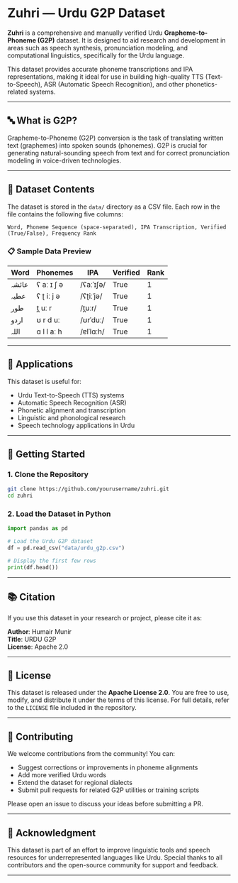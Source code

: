 # Zuhri — Urdu G2P Dataset

**Zuhri** is a comprehensive and manually verified Urdu **Grapheme-to-Phoneme (G2P)** dataset. It is designed to aid research and development in areas such as speech synthesis, pronunciation modeling, and computational linguistics, specifically for the Urdu language.

This dataset provides accurate phoneme transcriptions and IPA representations, making it ideal for use in building high-quality TTS (Text-to-Speech), ASR (Automatic Speech Recognition), and other phonetics-related systems.

---

## 🔤 What is G2P?

Grapheme-to-Phoneme (G2P) conversion is the task of translating written text (graphemes) into spoken sounds (phonemes). G2P is crucial for generating natural-sounding speech from text and for correct pronunciation modeling in voice-driven technologies.

---

## 📁 Dataset Contents

The dataset is stored in the `data/` directory as a CSV file. Each row in the file contains the following five columns:

```
Word, Phoneme Sequence (space-separated), IPA Transcription, Verified (True/False), Frequency Rank
```

### 📋 Sample Data Preview

| Word        | Phonemes               | IPA               | Verified | Rank |
|-------------|------------------------|--------------------|----------|------|
| عائشہ       | ʕ aː ɪ ʃ ə            | /ʕaːˈɪʃə/         | True     | 1    |
| عطیہ        | ʕ ʈ iː j ə            | /ʕʈiːˈjə/         | True     | 1    |
| طور         | t̪ uː r                | /t̪uːr/            | True     | 1    |
| اردو        | ʊ r d uː              | /ʊrˈduː/           | True     | 1    |
| اللہ        | ɑ l l aː h            | /ɐlˈlɑːh/          | True     | 1    |

---

## 🎯 Applications

This dataset is useful for:

- Urdu Text-to-Speech (TTS) systems
- Automatic Speech Recognition (ASR)
- Phonetic alignment and transcription
- Linguistic and phonological research
- Speech technology applications in Urdu

---

## 🚀 Getting Started

### 1. Clone the Repository

```bash
git clone https://github.com/yourusername/zuhri.git
cd zuhri
```

### 2. Load the Dataset in Python

```python
import pandas as pd

# Load the Urdu G2P dataset
df = pd.read_csv("data/urdu_g2p.csv")

# Display the first few rows
print(df.head())
```

---

## 📚 Citation

If you use this dataset in your research or project, please cite it as:

**Author**: Humair Munir  
**Title**: URDU G2P  
**License**: Apache 2.0  

---

## 📜 License

This dataset is released under the **Apache License 2.0**. You are free to use, modify, and distribute it under the terms of this license. For full details, refer to the `LICENSE` file included in the repository.

---

## 🤝 Contributing

We welcome contributions from the community! You can:

- Suggest corrections or improvements in phoneme alignments
- Add more verified Urdu words
- Extend the dataset for regional dialects
- Submit pull requests for related G2P utilities or training scripts

Please open an issue to discuss your ideas before submitting a PR.

---

## 🧠 Acknowledgment

This dataset is part of an effort to improve linguistic tools and speech resources for underrepresented languages like Urdu. Special thanks to all contributors and the open-source community for support and feedback.

---
